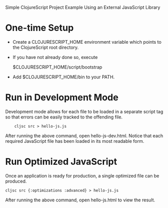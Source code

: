 Simple ClojureScript Project Example Using an External JavaScript Library

One-time Setup
==============

- Create a CLOJURESCRIPT_HOME environment variable which points to the
  ClojureScript root directory.

- If you have not already done so, execute 

    $CLOJURESCRIPT_HOME/script/bootstrap

- Add $CLOJURESCRIPT_HOME/bin to your PATH.

Run in Development Mode
=======================

Development mode allows for each file to be loaded in a separate script tag so
that errors can be easily tracked to the offending file.

        cljsc src > hello-js.js

After running the above command, open hello-js-dev.html. Notice that each required
JavaScript file has been loaded in its most readable form. 

Run Optimized JavaScript
========================

Once an application is ready for production, a single optimized file can be produced.

    cljsc src {:optimizations :advanced} > hello-js.js

After running the above command, open hello-js.html to view the result.
